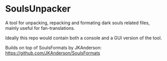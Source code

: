 # SoulsUnpacker

A tool for unpacking, repacking and formating dark souls related files, mainly useful for fan-translations.

Ideally this repo would contain both a console and a GUI version of the tool.

Builds on top of SoulsFormats by JKAnderson: https://github.com/JKAnderson/SoulsFormats
